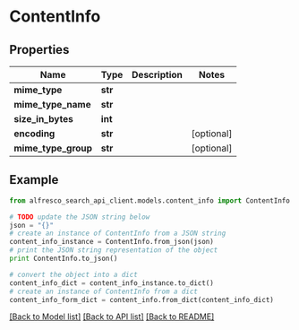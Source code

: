 # ContentInfo


## Properties
Name | Type | Description | Notes
------------ | ------------- | ------------- | -------------
**mime_type** | **str** |  | 
**mime_type_name** | **str** |  | 
**size_in_bytes** | **int** |  | 
**encoding** | **str** |  | [optional] 
**mime_type_group** | **str** |  | [optional] 

## Example

```python
from alfresco_search_api_client.models.content_info import ContentInfo

# TODO update the JSON string below
json = "{}"
# create an instance of ContentInfo from a JSON string
content_info_instance = ContentInfo.from_json(json)
# print the JSON string representation of the object
print ContentInfo.to_json()

# convert the object into a dict
content_info_dict = content_info_instance.to_dict()
# create an instance of ContentInfo from a dict
content_info_form_dict = content_info.from_dict(content_info_dict)
```
[[Back to Model list]](../README.md#documentation-for-models) [[Back to API list]](../README.md#documentation-for-api-endpoints) [[Back to README]](../README.md)


